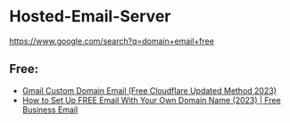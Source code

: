 # Hosted-Email-Server
https://www.google.com/search?q=domain+email+free

## Free:
- [Gmail Custom Domain Email (Free Cloudflare Updated Method 2023)](https://youtu.be/T4n8EvtVDBE)
- [How to Set Up FREE Email With Your Own Domain Name (2023) | Free Business Email](https://youtu.be/xdGG-9aKq74)
